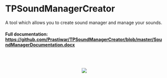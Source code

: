 # TPSoundManagerCreator
A tool which allows you to create sound manager and manage your sounds.
#### Full documentation: https://github.com/Prastiwar/TPSoundManagerCreator/blob/master/SoundManagerDocumentation.docx
<br>
<br>
<p align="center">
  <img src = https://d3higte790sj35.cloudfront.net/images/ox/bo/95565a088f257d42f1bedf8d735919f9.png>
  </img>
</p>
